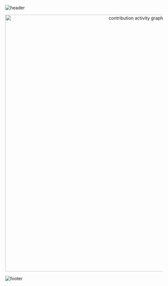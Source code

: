 ![header](https://capsule-render.vercel.app/api?type=waving&height=190&section=header&color=0:FF9ECF,50:B185DB,100:79C8FF)

<p align="center">
  <img
    src="https://github-readme-activity-graph.vercel.app/graph?username=esmamanti&bg_color=00000000&color=C7CDEB&line=FF7AB6&point=FFFFFF&area=true&area_color=B185DB&hide_border=true"
    alt="contribution activity graph"
    width="820"
  />
</p>

![footer](https://capsule-render.vercel.app/api?type=waving&height=150&section=footer&color=0:FF9ECF,50:B185DB,100:79C8FF)
